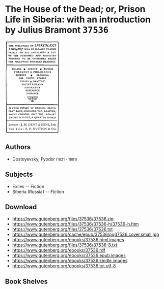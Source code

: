 # The House of the Dead; or, Prison Life in Siberia: with an introduction by Julius Bramont <kbd>37536</kbd>

![](./cover.medium.jpg "")

## Authors


 - Dostoyevsky, Fyodor <small>(1821 - 1881)</small>

## Subjects


 - Exiles -- Fiction
 - Siberia (Russia) -- Fiction

## Download


 - https://www.gutenberg.org/files/37536/37536.zip
 - https://www.gutenberg.org/files/37536/37536-h/37536-h.htm
 - https://www.gutenberg.org/files/37536/37536.txt
 - https://www.gutenberg.org/cache/epub/37536/pg37536.cover.small.jpg
 - https://www.gutenberg.org/ebooks/37536.html.images
 - https://www.gutenberg.org/files/37536/37536-8.txt
 - https://www.gutenberg.org/ebooks/37536.rdf
 - https://www.gutenberg.org/ebooks/37536.epub.images
 - https://www.gutenberg.org/ebooks/37536.kindle.images
 - https://www.gutenberg.org/ebooks/37536.txt.utf-8

## Book Shelves


